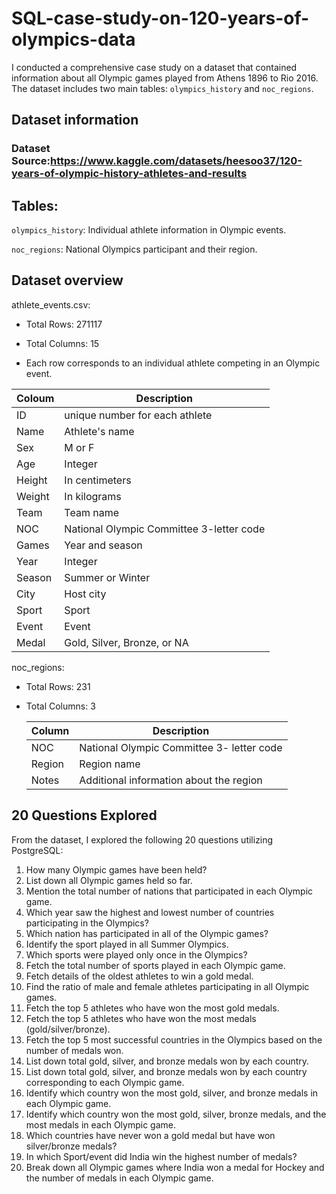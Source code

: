 # SQL-case-study-on-120-years-of-olympics-data
I conducted a comprehensive case study on a dataset that contained information about all Olympic games played from Athens 1896 to Rio 2016. The dataset includes two main tables:
`olympics_history` and `noc_regions`.

## Dataset information

### Dataset Source:https://www.kaggle.com/datasets/heesoo37/120-years-of-olympic-history-athletes-and-results 

## Tables: 

`olympics_history`: Individual athlete information in Olympic events.

`noc_regions`: National Olympics participant and their region.

## Dataset overview
athlete_events.csv:

+ Total Rows: 271117
  
+ Total Columns: 15
  
+ Each row corresponds to an individual athlete competing in an Olympic event.

|Coloum| Description|
|---|---|
|ID|unique number for each athlete|
|Name|	Athlete's name|
|Sex	|M or F|
|Age	|Integer|
|Height	|In centimeters|
|Weight	|In kilograms|
|Team	|Team name|
|NOC	|National Olympic Committee 3-letter code|
|Games|	Year and season|
|Year	|Integer|
|Season|	Summer or Winter|
|City	|Host city|
|Sport|	Sport|
|Event|	Event|
|Medal|	Gold, Silver, Bronze, or NA|

noc_regions:

+ Total Rows: 231

+ Total Columns: 3

  |Column|Description|
  |---|---|
  |NOC|National Olympic Committee 3- letter code|
  |Region|Region name|
  |Notes|Additional information about the region

## 20 Questions Explored

From the dataset, I explored the following 20 questions utilizing PostgreSQL:

1. How many Olympic games have been held?
2. List down all Olympic games held so far.
3. Mention the total number of nations that participated in each Olympic game.
4. Which year saw the highest and lowest number of countries participating in the Olympics?
5. Which nation has participated in all of the Olympic games?
6. Identify the sport played in all Summer Olympics.
7.  Which sports were played only once in the Olympics?
8.  Fetch the total number of sports played in each Olympic game.
9.  Fetch details of the oldest athletes to win a gold medal.
10. Find the ratio of male and female athletes participating in all Olympic games.
11. Fetch the top 5 athletes who have won the most gold medals.
12. Fetch the top 5 athletes who have won the most medals (gold/silver/bronze).
13. Fetch the top 5 most successful countries in the Olympics based on the number of medals won.
14. List down total gold, silver, and bronze medals won by each country.
15. List down total gold, silver, and bronze medals won by each country corresponding to each Olympic game.
16. Identify which country won the most gold, silver, and bronze medals in each Olympic game.
17. Identify which country won the most gold, silver, bronze medals, and the most medals in each Olympic game.
18. Which countries have never won a gold medal but have won silver/bronze medals?
19. In which Sport/event did India win the highest number of medals?
20. Break down all Olympic games where India won a medal for Hockey and the number of medals in each Olympic game.
    









